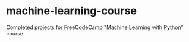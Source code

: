 # machine-learning-course
Completed projects for FreeCodeCamp "Machine Learning with Python" course

